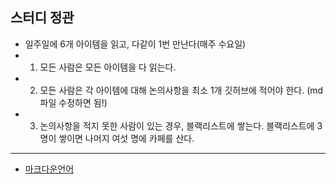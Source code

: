 ## 스터디 정관

- 일주일에 6개 아이템을 읽고, 다같이 1번 만난다(매주 수요일)
- 1. 모든 사람은 모든 아이템을 다 읽는다.
- 2. 모든 사람은 각 아이템에 대해 논의사항을 최소 1개 깃허브에 적어야 한다. (md파일 수정하면 됨!)
- 3. 논의사항을 적지 못한 사람이 있는 경우, 블랙리스트에 쌓는다. 블랙리스트에 3명이 쌓이면 나머지 여섯 명에 카페를 산다.

---

- [마크다운언어](https://gist.github.com/ihoneymon/652be052a0727ad59601)
